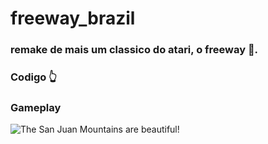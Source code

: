 # freeway_brazil
### remake de mais um classico do atari, o freeway 🚗.

### Codigo 👆

### Gameplay

![The San Juan Mountains are beautiful!](https://cdn.discordapp.com/attachments/974114124608962611/1062510946976800799/freeway.gif "San Juan Mountains")


